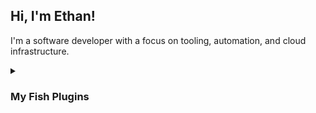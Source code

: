 ## Hi, I'm Ethan!

I'm a software developer with a focus on tooling, automation, and cloud infrastructure.


<details>
<summary><h3>My Fish Plugins</h3></summary>
<div>
  
> **[fish-promptfessional](https://github.com/eth-p/fish-promptfessional)**  
> Your flexible and highly-customizable Fish shell prompt.
> 
> - Customize your prompt without doing everything from scratch.
> - Add your own prompt components without worrying about updates.
> - Have a prompt that's both stylish and fast (<50ms).

> **[fish-securenv](https://github.com/eth-p/fish-securenv)**  
> A fish function for on-demand retrieval of sensitive environment variables.
> 
> - Keep sensitive environment variables encrypted on disk.
> - Load them only when needed!
> - Wrap commands to load them only for the wrapped commands.

> **[fish-kubeswitch](https://github.com/eth-p/fish-kubeswitch)**  
> A kubectx/kubens replacement for fish.
> 
> - Change the config file, context, and namespace.
> - Only applies to the current shell! (no outdated prompts)

> **[fish-plugin-better-cd](https://github.com/eth-p/fish-plugin-better-cd)**  
> A better version of cd (and pushd) for your Fish shell.
> 
> - `cd` relative to git repo root.
> - Jump to paths with `z`.
> - Fuzzily change directories with `fzf`.

> **[fish-cd-ranger](https://github.com/eth-p/fish-cd-ranger)**  
> Ranger integration for fish shell.
> 
> - Hotkey to change the directory to a `ranger` bookmark.
> - `cd-ranger` command to change the directory with ranger.

</div>
